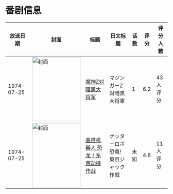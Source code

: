 # 番剧信息

|放送日期|封面|标题|日文标题|话数|评分|评分人数|
|---|---|---|---|---|---|---|
|1974-07-25|<img src="//lain.bgm.tv/pic/cover/c/03/de/114705_i4DFf.jpg" alt="封面" style="width:150px;height:200px;object-fit:cover;">|[魔神Z对暗黑大将军](https://bangumi.tv/subject/114705)|マジンガーZ対暗黒大将軍|1|6.2|43人评分|
|1974-07-25|<img src="//lain.bgm.tv/pic/cover/c/d8/7c/329164_it556.jpg" alt="封面" style="width:150px;height:200px;object-fit:cover;">|[盖塔机器人 恐龙！东京劫持作战](https://bangumi.tv/subject/329164)|ゲッターロボ 恐竜! 東京ジャック作戦|未知|4.8|11人评分|
